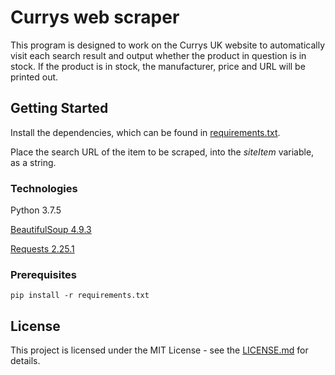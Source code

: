 # Currys web scraper
This program is designed to work on the Currys UK website to automatically visit each search result and output whether the product in question is in stock. If the product is in stock, the manufacturer, price and URL will be printed out.

## Getting Started
Install the dependencies, which can be found in [requirements.txt](../main/requirements.txt).

Place the search URL of the item to be scraped, into the _siteItem_ variable, as a string.

### Technologies
Python 3.7.5

[BeautifulSoup 4.9.3](https://pypi.org/project/beautifulsoup4/)

[Requests 2.25.1](https://pypi.org/project/requests/)


### Prerequisites
```pip install -r requirements.txt```



## License
This project is licensed under the MIT License - see the [LICENSE.md](../main/LICENSE) for details.
